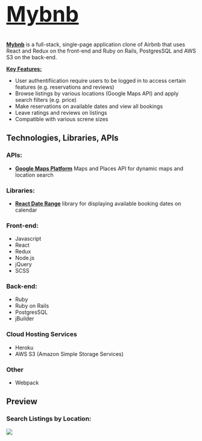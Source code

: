 # <a href="https://mybnb-lucyluo.herokuapp.com/#/"><h1>Mybnb</h1></a> 

**<a href="https://mybnb-lucyluo.herokuapp.com/#/">Mybnb</a>** is a full-stack, single-page application clone of Airbnb that uses React and Redux on the front-end and Ruby on Rails, PostgresSQL and AWS S3 on the back-end.

<ins>**Key Features:**</ins>
+ User authentifiication require users to be logged in to access certain features (e.g. reservations and reviews)
+ Browse listings by various locations (Google Maps API) and apply search filters (e.g. price)
+ Make reservations on available dates and view all bookings
+ Leave ratings and reviews on listings
+ Compatible with various screne sizes

## Technologies, Libraries, APIs

### APIs:
- <ins>**Google Maps Platform**</ins> Maps and Places API for dynamic maps and location search

### Libraries:
- <ins>**React Date Range**</ins> library for displaying available booking dates on calendar

### Front-end:
- Javascript
- React
- Redux
- Node.js
- jQuery
- SCSS

### Back-end:
- Ruby
- Ruby on Rails
- PostgresSQL
- jBuilder

### Cloud Hosting Services
- Heroku
- AWS S3 (Amazon Simple Storage Services)

### Other
- Webpack


## Preview

### Search Listings by Location:
![](./app/assets/images/location-search-clip.gif)

